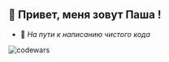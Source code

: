 ## 👋 Привет, меня зовут Паша !

 - 🗿 *На пути к написанию чистого кода*

![codewars](https://www.codewars.com/users/MrPhysix/badges/large)
